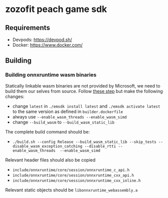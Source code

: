 # zozofit peach game sdk

## Requirements

- Devpods: https://devpod.sh/
- Docker: https://www.docker.com/

## Building

### Building onnxruntime wasm binaries

Statically linkable wasm binaries are not provided by Microsoft, we need to build them our selves from source.
Follow [these step](https://onnxruntime.ai/docs/build/web.html) but make the following changes:

- change `latest` in `./emsdk install latest` and `./emsdk activate latest` to the same version as defined in `builder.dockerfile`
- always use `--enable_wasm_threads	--enable_wasm_simd`
- change `--build_wasm` to `--build_wasm_static_lib`

The complete build command should be: 

- `./build.sh --config Release --build_wasm_static_lib --skip_tests --disable_wasm_exception_catching --disable_rtti --enable_wasm_threads	--enable_wasm_simd`

Relevant header files should also be copied

- `include/onnxruntime/core/session/onnxruntime_c_api.h`
- `include/onnxruntime/core/session/onnxruntime_cxx_api.h`
- `include/onnxruntime/core/session/onnxruntime_cxx_inline.h`

Relevant static objects should be `libonnxruntime_webassembly.a`
